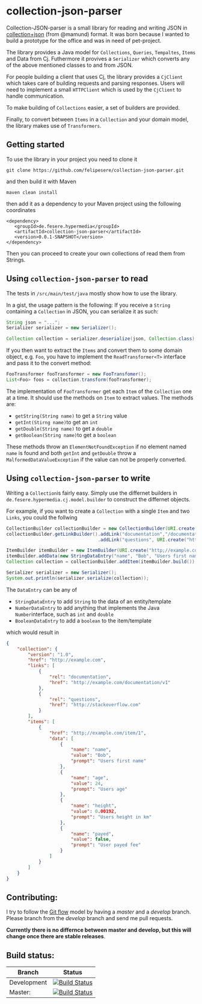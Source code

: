collection-json-parser
======================

Collection-JSON-parser is a small library for reading and writing JSON in [collection+json](https://github.com/mamund/collection-json) (from @mamund) format.
It was born because I wanted to build a prototype for the office and was in need of pet-project.

The library provides a Java model for `Collections`, `Queries`, `Tempaltes`, `Items` and Data from Cj.
Futhermore it provives a `Serializer` which converts any of the above mentioned classes to and from JSON.

For people building a client that uses Cj, the library provides a `CjClient` which takes care of building requests
and parsing responses. Users will need to implement a small `HTTPClient` which is used by the `CjClient` to handle
communication.

To make building of `Collections` easier, a set of builders are provided.

Finally, to convert between `Items` in a `Collection` and your domain model, the library makes use of `Transformers`.


Getting started
-----------------

To use the library in your project you need to clone it

`git clone https://github.com/felipesere/collection-json-parser.git`

and then build it with Maven

`maven clean install`


then add it as a dependency to your Maven project using the following coordinates

```
<dependency>
   <groupId>de.fesere.hypermedia</groupId>
   <artifactId>collection-json-parser</artifactId>
   <version>0.0.1-SNAPSHOT</version>
</dependency>
```

Then you can proceed to create your own collections of read them from Strings.


Using `collection-json-parser` to read
---------------------------------------

The tests in `/src/main/test/java` mostly show how to use the library.

In a gist, the usage pattern is the following:
If you receive a `String` containing a `Collection` in JSON, you can serialize it as such:

```Java
String json = "...";
Serializer serializer = new Serializer();

Collection collection = serializer.deserialize(json, Collection.class);
```

If you then want to extract the `Items` and convert them to some domain object, e.g. `Foo`,
you have to implement the `ReadTransformer<T>` interface and pass it to the convert method:

```Java
FooTransformer fooTransformer = new FooTransfomer();
List<Foo> foos = collection.transform(fooTransformer);
```

The implementation of `FooTransformer` get each `Item` of the `Collection` one at a time.
It should use the methods on `Item` to extract values.
The methods are:

*  `getString(String name)` to get a `String` value
*  `getInt(Stirng name)`to get an `int`
*  `getDouble(String name)` to get a `double`
*  `getBoolean(String name)`to get a `boolean`

These methods throw an `ElementNotFoundException` if no element named `name` is found
and both `getInt` and `getDouble` throw a `MalformedDataValueException` if the value
can not be properly converted.


Using `collection-json-parser` to write
-----------------------------------------

Writing a `Collection`is fairly easy.
Simply use the differnet builders in `de.fesere.hypermedia.cj.model.builder` to construct the differnet objects.

For example, if you want to create a `Collection` with a single `Item` and two `Links`, you could the follwing

```Java
CollectionBuilder collectionBuilder = new CollectionBuilder(URI.create("http://example.com"));
collectionBuilder.getLinkBuilder().addLink("documentation","/documentation/v1")
                                  .addLink("questions", URI.create("http://stackoverflow.com")).build();

ItemBuilder itemBuilder = new ItemBuilder(URI.create("http;//example.com/item/1"));
itemBuilder.addData(new StringDataEntry("name", "Bob", "Users first name"));
Collection collection = collectionBuilder.addItem(itemBuilder.build()).build();

Serializer serializer = new Serializer();
System.out.println(serializer.serialize(collection));
```

The `DataEntry` can be any of

* `StringDataEntry` to add `String` to the data of an entity/template
* `NumberDataEntry` to add anything that implements the Java `Number`interface, such as `int` and `double`
* `BooleanDataEntry` to add a `boolean` to the item/template


which would result in

```JSON
{
    "collection": {
        "version": "1.0",
        "href": "http://example.com",
        "links": [
            {
                "rel": "documentation",
                "href": "http://example.com/documentation/v1"
            },
            {
                "rel": "questions",
                "href": "http://stackoverflow.com"
            }
        ],
        "items": [
            {
                "href": "http;//example.com/item/1",
                "data": [
                    {
                        "name": "name",
                        "value": "Bob",
                        "prompt": "Users first name"
                    },
                    {
                        "name": "age",
                        "value": 24,
                        "prompt": "Users age"
                    },
                    {
                        "name": "height",
                        "value": 0.00192,
                        "prompt": "Users height in km"
                    },
                    {
                        "name": "payed",
                        "value": false,
                        "prompt": "User payed fee"
                    }
                ]
            }
        ]
    }
}
```


Contributing:
-------------

I try to follow the [Git flow](http://nvie.com/posts/a-successful-git-branching-model/) model by
having a *master* and a *develop* branch.
Please branch from the *develop* branch and send me pull requests.

**Currently there is no differnce between master and develop, but this will change once there are stable releases**.



Build status:
-------------

| Branch | Status |
| ------ | ------ |
|   Development | [![Build Status](https://travis-ci.org/felipesere/collection-json-parser.png?branch=develop)](https://travis-ci.org/felipesere/collection-json-parser) |
| Master:     | [![Build Status](https://travis-ci.org/felipesere/collection-json-parser.png?branch=master)](https://travis-ci.org/felipesere/collection-json-parser)    |